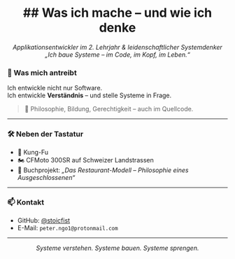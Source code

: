 <h1 align="center"> ## Was ich mache – und wie ich denke  </h1>

<p align="center">
  <i>Applikationsentwickler im 2. Lehrjahr & leidenschaftlicher Systemdenker</i><br>
  <i>„Ich baue Systeme – im Code, im Kopf, im Leben.“</i>
</p>

### 🎯 Was mich antreibt

Ich entwickle nicht nur Software.  
Ich entwickle **Verständnis** – und stelle Systeme in Frage.  
> 📖 Philosophie, Bildung, Gerechtigkeit – auch im Quellcode.

---

### 🛠️ Neben der Tastatur

- 🥋 Kung-Fu
- 🏍️ CFMoto 300SR auf Schweizer Landstrassen  
- 📘 Buchprojekt: *„Das Restaurant-Modell – Philosophie eines Ausgeschlossenen“*

---

### 📫 Kontakt

- GitHub: [@stoicfist](https://github.com/stoicfist)  
- E-Mail: `peter.ngo1@protonmail.com`

---

<p align="center"><i>Systeme verstehen. Systeme bauen. Systeme sprengen.</i></p>
